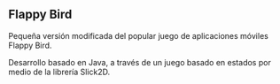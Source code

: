 Flappy Bird
-----------

Pequeña versión modificada del popular juego de aplicaciones móviles Flappy Bird.

Desarrollo basado en Java, a través de un juego basado en estados por medio de la librería Slick2D.
